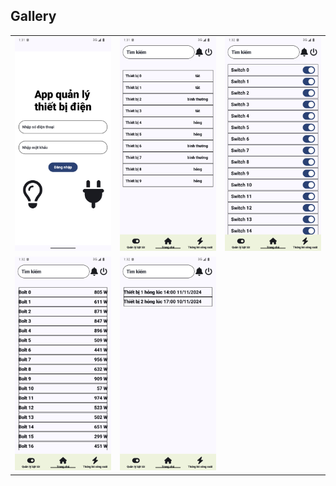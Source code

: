 ## Gallery

<div align="center">
  <table>
    <tr>
      <td><img src="./assets/1.png" alt="Image 1" width="300"></td>
      <td><img src="./assets/2.png" alt="Image 2" width="300"></td>
      <td><img src="./assets/3.png" alt="Image 3" width="300"></td>
    </tr>
    <tr>
      <td><img src="./assets/4.png" alt="Image 4" width="300"></td>
      <td><img src="./assets/5.png" alt="Image 5" width="300"></td>
    </tr>
  </table>
</div>
